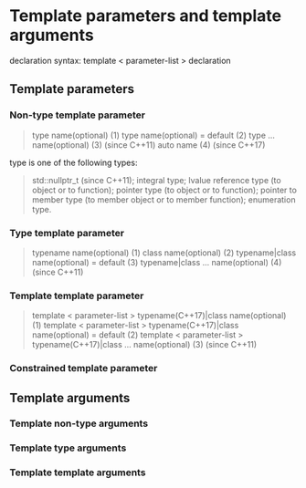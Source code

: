 # Template parameters and template arguments

declaration syntax:
template < parameter-list > declaration

## Template parameters
### Non-type template parameter
> type name(optional)             (1)
> type name(optional) = default   (2)
> type ... name(optional)         (3) (since C++11)
> auto name                       (4) (since C++17)

type is one of the following types:
> std::nullptr_t (since C++11);
> integral type;
> lvalue reference type (to object or to function);
> pointer type (to object or to function);
> pointer to member type (to member object or to member function);
> enumeration type.

### Type template parameter
> typename name(optional)                 (1)
> class name(optional)                    (2)
> typename|class name(optional) = default (3)
> typename|class ... name(optional)       (4) (since C++11)

### Template template parameter
> template < parameter-list > typename(C++17)|class name(optional)           (1) 
> template < parameter-list > typename(C++17)|class name(optional) = default (2) 
> template < parameter-list > typename(C++17)|class ... name(optional)       (3) (since C++11)

### Constrained template parameter


## Template arguments
### Template non-type arguments
### Template type arguments
### Template template arguments

